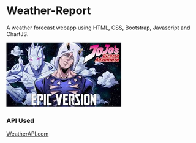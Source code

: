 # Weather-Report
A weather forecast webapp using HTML, CSS, Bootstrap, Javascript and ChartJS.

![alt text](https://github.com/nikgautamgithub/Weather-Report/blob/main/weather-report.jfif)
### API Used
[WeatherAPI.com](https://www.weatherapi.com/)
